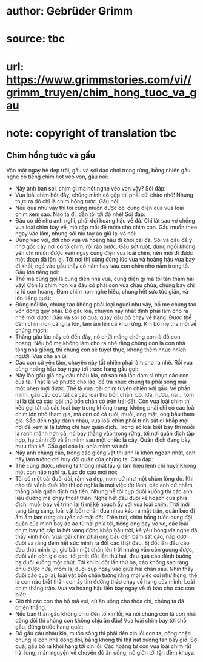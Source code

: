 # author: Gebrüder Grimm
# source: tbc
# url: https://www.grimmstories.com/vi//grimm_truyen/chim_hong_tuoc_va_gau
# note: copyright of translation tbc

## Chim hồng tước và gấu 

Vào một ngày hè đẹp trời, gấu và sói dạo chơi trong rừng, bỗng nhiên gấu
nghe có tiếng chim hót véo von, gấu nói:
- Này anh bạn sói, chim gì mà hót nghe véo von vậy?
Sói đáp:
- Vua loài chim hót đấy, chúng mình có gặp thì phải cúi chào nhé!
Nhưng thực ra đó chỉ là chim hồng tước.
Gấu nói:
- Nếu quả như vậy thì tôi cũng muốn được coi cung điện của vua loài chim
xem sao. Nào ta đi, dẫn tôi tới đó nhé!
Sói đáp:
- Đâu có dễ như anh nghĩ, phải đợi hoàng hậu về đã.
Chỉ lát sau vợ chồng vua loài chim bay về, mỏ cặp mồi để mớm cho chim
con. Gấu muốn theo ngay vào lắm, nhưng sói níu tay áo giữ lại và nói:
- Đừng vào vội, đợi cho vua và hoàng hậu đi khỏi cái đã.
Sói và gấu để ý nhớ gốc cây nơi có tổ chim, rồi rảo bước.
Gấu sốt ruột, đứng ngồi không yên chỉ muốn được xem ngay cung điện vua
loài chim, nên mới đi được một đoạn đã lộn lại. Tới nơi thì cũng đúng
lúc vua và hoàng hậu vừa bay đi khỏi, ngó vào gấu thấy có năm hay sáu
con chim nhỏ nằm trong tổ. Gấu lớn tiếng nói:
- Thế mà cũng gọi là cung điện nhà vua, cung điện gì mà tồi tàn thảm hại
vậy! Còn lũ chim non kia đâu có phải con vua cháu chúa, chúng bay chỉ là
lũ con hoang.
Đám chim non nghe hiểu, chúng hết sức tức giận, và lớn tiếng quát:
- Đừng nói láo, chúng tao không phải loại người như vậy, bố mẹ chúng tao
vốn dòng quý phái. Đồ gấu kia, chuyện này nhất định phải làm cho ra nhẽ
mới được!
Gấu và sói sợ quá, quay đầu bỏ chạy về hang. Được thể đám chim non càng
la lớn, làm ầm lên cả khu rừng. Khi bố mẹ tha mồi về chúng mách:
- Thằng gấu lúc nãy có đến đây, nó chửi mắng chúng con là đồ con hoang.
Nếu bố mẹ không làm cho ra nhẽ rằng chúng con là con nhà tông nhà giống,
thì chúng con sẽ tuyệt thực, không thèm nhúc nhích người.
Vua cha an ủi:
- Các con cứ yên tâm, chuyện này tất nhiên phải làm cho ra nhẽ.
Rồi vua cùng hoàng hậu bay ngay tới trước hang gấu gọi:
- Này lão gấu già hay cảu nhảu kia, cớ sao mà lão dám sỉ nhục các con
của ta. Thật là vô phước cho lão, để trả nhục chúng ta phải sống mái một
phen mới được.
Thế là vua loài chim tuyên chiến với gấu. Về phần mình, gấu cầu cứu tất
cả các loài thú bốn chân: bò, lừa, hươu, nai... tóm lại là tất cả các
loài thú bốn chân có trên trái đất.
Còn vua loài chim thì kêu gọi tất cả các loài bay trong không trung:
không phải chỉ có các loài chim lớn nhỏ tham gia, mà còn có cả ruồi,
muỗi, ong mật, ong bầu tham gia.
Sắp đến ngày đánh nhau, vua loài chim phải trinh sát đi khắp mọi nơi để
xem ai là tướng chỉ huy quân địch. Trong số loài biết bay thì muỗi là
ranh mãnh hơn cả, nó bay thẳng vào trong rừng, tới nơi quân địch tập
hợp, hạ cánh đỗ và ẩn mình sau một chiếc lá cây. Quân địch đang bày mưu
tính kế. Gấu gọi cáo lại phía mình và nói:
- Này anh chàng cáo, trong các giống vật thì anh là khôn ngoan nhất, anh
hãy làm tướng chỉ huy đội quân của chúng ta.
Cáo đáp:
- Thế cũng được, nhưng ta thống nhất lấy gì làm hiệu lệnh chỉ huy?
Không một con nào nghĩ ra. Lúc đó cáo mới nói:
- Tôi có một cái đuôi dài, rậm và đẹp, nom cứ như một chùm lông đỏ. Khi
nào tôi vểnh đuôi lên thì có nghĩa là mọi việc tốt lành, các anh cứ nhằm
thẳng phía quân địch mà tiến. Nhưng hễ tôi cụp đuôi xuống thì các anh
liệu đường mà chạy thoát thân.
Nghe hết đầu đuôi kế hoạch của phía địch, muỗi bay về trình lại tỉ mỉ kế
hoạch ấy với vua loài chim.
Trời mới tang tảng sáng, loài vật bốn chân đua nhau kéo ra mặt trận,
quân kéo đi ầm ầm làm rung chuyển cả mặt đất. Trên trời, chim hồng tước
cùng đội quân của mình bay ào ào từ hai phía tới, tiếng ong bay vo vo,
các loài chim bay tới tấp la hét vang động khắp bầu trời, kẻ yếu bóng
vía nghe đã thấy kinh hồn. Vua loài chim phái ong bầu đến bám sát cáo,
nấp dưới đuôi và ráng đem hết sức mình ra đốt cáo thật đau. Bị đốt lần
đầu cáo đau thót mình lại, giơ bắn một chân lên trời nhưng vẫn còn gượng
được, đuôi vẫn còn giơ cao, tới phát đốt lần thứ hai, đau quá cáo đành
buông hạ đuôi xuống một chút. Tới khi bị đốt lần thứ ba, cáo không sao
ráng chịu được nữa, mồm la, đuôi cụp ngay vào giữa hai chân sau.
Nhìn thấy đuôi cáo cụp lại, loài vật bốn chân tưởng rằng mọi việc coi
như hỏng, thế là con nào biết thân con ấy tìm đường tháo chạy về hang
của mình. Loài chim thắng trận.
Vua và hoàng hậu liền bay ngay về tổ báo cho các con biết:
- Giờ thì các con tha hồ mà vui, cứ ăn uống cho thỏa chí, chúng ta đã
chiến thắng.
- Nếu bản thân gấu không chịu đến tổ xin lỗi, và nói chúng con là con
nhà dòng dõi thì chúng con không chịu ăn đâu!
Vua loài chim bay tới chỗ gấu, đứng trước hang quát:
- Đồ gấu cảu nhảu kia, muốn sống thì phải đến xin lỗi con ta, công nhận
chúng là con nhà dòng dõi, bằng không thì thịt nát xương tan bây giờ.
Sợ quá, gấu bò ra khỏi hang tới xin lỗi. Các hoàng tử con vua loài chim
rất hài lòng, mãn nguyện về chuyện đó ăn uống, nô giỡn tới tận đêm
khuya.
